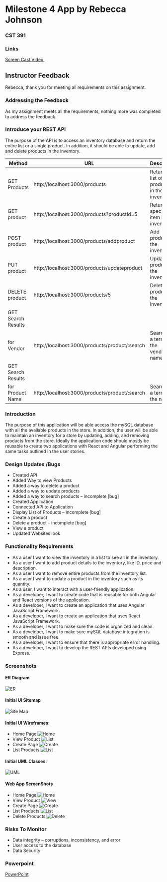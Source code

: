 # Milestone 4 App by Rebecca Johnson
### CST 391

### Links
[Screen Cast Video](https://), 


## Instructor Feedback
Rebecca, thank you for meeting all requirements on this assignment. 

### Addressing the Feedback
As my assignment meets all the requirements, nothing more was completed to address the feedback.

### Introduce your REST API
The purpose of the API is to access an inventory database and return the entire list or a single 
product. In addition, it should be able to update, add and delete products in the inventory.

| Method        | URL     | Descrition |
|---------------|-----------|------------|
| GET Products  | http://localhost:3000/products     | Returns a list of products in the inventory.       |
| GET product   | http://localhost:3000/products?productId=5 |Returns a specific item in the inventory|
| POST product  | http://localhost:3000/products/addproduct  |Add product to the inventory.       |
| PUT product   | http://localhost:3000/products/updateproduct  |Update product in the inventory.       |
| DELETE product|http://localhost:3000/products/5  |Delete a product in the inventory.       |
| GET Search Results 
for Vendor     |http://localhost:3000/products/product/:search |Searches a term in the vendor name.       |
| GET Search Results 
for Product Name|http://localhost:3000/products/product/:search | Searches a term in the name.       |

### Introduction
The purpose of this application will be able access the mySQL database with all the available
products in the store. In addition, the user will be able to maintain an inventory for a store by
updating, adding, and removing products from the store. Ideally the application code should
mostly be reusable to create two applications with React and Angular performing the same tasks
outlined in the user stories.

### Design Updates /Bugs
<ul>
  <li>Created API</li>
  <li>Added Way to view Products</li>
  <li>Added a way to delete a product</li>
  <li>Added a way to update products</li>
  <li>Added a way to search products – incomplete [bug]</li>
  <li>Created Application</li>
  <li>Connected API to Application </li>
  <li>Display List of Products  – incomplete [bug]</li>
  <li>Create a product </li>
  <li>Delete a product  – incomplete [bug]</li>
  <li>View a product </li>
  <li>Updated Websites look</li>
</ul>

### Functionality Requirements
<ul>
  <li>As a user I want to view the inventory in a list to see all in the inventory.</li>
  <li>As a user I want to add product details to the inventory, like ID, price and description.</li>
  <li>As a user I want to remove entire products from the inventory list.</li>
  <li>As a user I want to update a product in the inventory such as its quantity.</li>
  <li>As a user, I want to interact with a user-friendly application.</li>
  <li>As a developer, I want to create code that is reusable for both Angular and React versions of the application.</li>
  <li>As a developer, I want to create an application that uses Angular JavaScript Framework.</li>
  <li>As a developer, I want to create an application that uses React JavaScript Framework.</li>
  <li>As a developer, I want to make sure the code is organized and clean.</li>
  <li>As a developer, I want to make sure mySQL database integration is smooth and issue free.</li>
  <li>As a developer, I want to ensure that there is appropriate error handling.</li>
  <li>As a developer, I want to develop the REST APIs developed using Express.</li>
</ul>

### Screenshots
#### ER Diagram
![ER](er.png)
#### Initial UI Sitemap
![Site Map](sitemap.png)
#### Initial UI Wireframes:
   - Home Page
   ![Home](home.png)
   - View Product
   ![List](view.png)
   - Create Page
   ![Create](create.png)
   - List Products
   ![List](list.png)
#### Initial UML Classes:
![UML](uml.png)

#### Web App ScreenShots
- Home Page
![Home](home1.png)
- View Product
![View](view1.png)
- Create Page
![Create](create1.png)
- List Products
![List](list1.png)
- Delete Products
![Delete](list1.png)

### Risks To Monitor
<ul>
  <li>Data integrity – corruptions, inconsistency, and error</li>
  <li>User access to the database</li>
  <li>Data Security</li>
</ul>

### Powerpoint
[PowerPoint](finalPresentation.pptx)